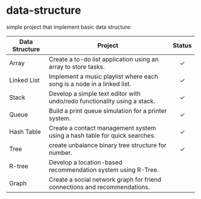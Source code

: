 # data-structure

simple project that implement basic data structure:

| Data Structure  |  Project | Status |
| ------------- | ------------- | :-------------: |
| Array   | Create a to-do list application using an array to store tasks.  | &check;|
| Linked List  | Implement a music playlist where each song is a node in a linked list.  |&check;|
| Stack   | Develop a simple text editor with undo/redo functionality using a stack.  |&check;|
| Queue   | Build a print queue simulation for a printer system.  |&check;|
| Hash Table   | Create a contact management system using a hash table for quick searches.  |&check;|
| Tree   | create unbalance binary tree structure for number.  |&check;|
| R-tree   | Develop a location-based recommendation system using R-Tree.  |
| Graph   | Create a social network graph for friend connections and recommendations.   |